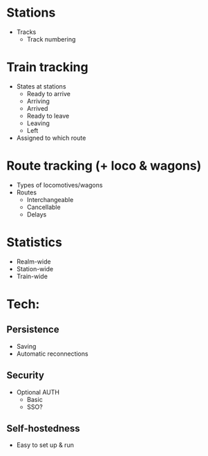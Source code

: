 # Stations

-   Tracks
    -   Track numbering

# Train tracking

-   States at stations
    -   Ready to arrive
    -   Arriving
    -   Arrived
    -   Ready to leave
    -   Leaving
    -   Left
-   Assigned to which route

# Route tracking (+ loco & wagons)

-   Types of locomotives/wagons
-   Routes
    -   Interchangeable
    -   Cancellable
    -   Delays

# Statistics

-   Realm-wide
-   Station-wide
-   Train-wide

# Tech:

## Persistence

-   Saving
-   Automatic reconnections

## Security

-   Optional AUTH
    -   Basic
    -   SSO?

## Self-hostedness

-   Easy to set up & run
